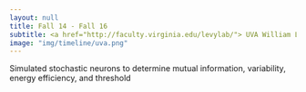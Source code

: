 ```yaml
---
layout: null
title: Fall 14 - Fall 16
subtitle: <a href="http://faculty.virginia.edu/levylab/"> UVA William Levy Lab</a>
image: "img/timeline/uva.png"
---
```

Simulated stochastic neurons to determine mutual information, variability, energy efficiency, and threshold <a href="http://journals.plos.org/plosone/article?id=10.1371/journal.pone.0180839"><i class="fa fa-file fa-fw"></i></a><a href="https://senselab.med.yale.edu/modeldb/ShowModel.cshtml?model=237594"><i class="fa fa-code fa-fw"></i></a><a href="http://rdcu.be/FDUo"><i class="fa fa-file fa-fw"></i></a>
